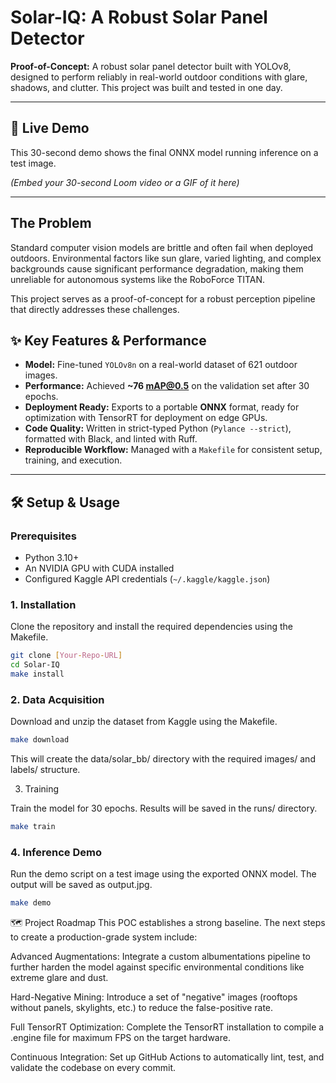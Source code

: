 # Solar-IQ: A Robust Solar Panel Detector

**Proof-of-Concept:** A robust solar panel detector built with YOLOv8, designed to perform reliably in real-world outdoor conditions with glare, shadows, and clutter. This project was built and tested in one day.

---

## 🚀 Live Demo

This 30-second demo shows the final ONNX model running inference on a test image.

*(Embed your 30-second Loom video or a GIF of it here)*

---

## The Problem

Standard computer vision models are brittle and often fail when deployed outdoors. Environmental factors like sun glare, varied lighting, and complex backgrounds cause significant performance degradation, making them unreliable for autonomous systems like the RoboForce TITAN.

This project serves as a proof-of-concept for a robust perception pipeline that directly addresses these challenges.

## ✨ Key Features & Performance

* **Model:** Fine-tuned `YOLOv8n` on a real-world dataset of 621 outdoor images.
* **Performance:** Achieved **~76 mAP@0.5** on the validation set after 30 epochs.
* **Deployment Ready:** Exports to a portable **ONNX** format, ready for optimization with TensorRT for deployment on edge GPUs.
* **Code Quality:** Written in strict-typed Python (`Pylance --strict`), formatted with Black, and linted with Ruff.
* **Reproducible Workflow:** Managed with a `Makefile` for consistent setup, training, and execution.

---

## 🛠️ Setup & Usage

### Prerequisites
* Python 3.10+
* An NVIDIA GPU with CUDA installed
* Configured Kaggle API credentials (`~/.kaggle/kaggle.json`)

### 1. Installation

Clone the repository and install the required dependencies using the Makefile.

```bash
git clone [Your-Repo-URL]
cd Solar-IQ
make install
```

### 2. Data Acquisition

Download and unzip the dataset from Kaggle using the Makefile.

```bash
make download
```

This will create the data/solar_bb/ directory with the required images/ and labels/ structure.

3. Training

Train the model for 30 epochs. Results will be saved in the runs/ directory.

```bash
make train
```

### 4. Inference Demo

Run the demo script on a test image using the exported ONNX model. The output will be saved as output.jpg.

```bash
make demo
```

🗺️ Project Roadmap
This POC establishes a strong baseline. The next steps to create a production-grade system include:

Advanced Augmentations: Integrate a custom albumentations pipeline to further harden the model against specific environmental conditions like extreme glare and dust.

Hard-Negative Mining: Introduce a set of "negative" images (rooftops without panels, skylights, etc.) to reduce the false-positive rate.

Full TensorRT Optimization: Complete the TensorRT installation to compile a .engine file for maximum FPS on the target hardware.

Continuous Integration: Set up GitHub Actions to automatically lint, test, and validate the codebase on every commit.